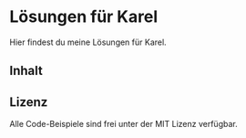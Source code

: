 # Lösungen für Karel
Hier findest du meine Lösungen für Karel.

## Inhalt

## Lizenz

Alle Code-Beispiele sind frei unter der MIT Lizenz verfügbar.
